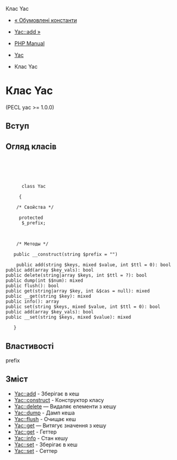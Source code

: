 Клас Yac

-   [« Обумовлені константи](yac.constants.md)
    
-   [Yac::add »](yac.add.md)
    
-   [PHP Manual](index.md)
    
-   [Yac](book.yac.md)
    
-   Клас Yac
    

# Клас Yac

(PECL yac >= 1.0.0)

## Вступ

## Огляд класів

```classsynopsis



    
     
      class Yac
     
     {

    /* Свойства */
    
     protected
      $_prefix;



    /* Методы */
    
   public __construct(string $prefix = "")

    public add(string $keys, mixed $value, int $ttl = 0): bool
public add(array $key_vals): bool
public delete(string|array $keys, int $ttl = ?): bool
public dump(int $$num): mixed
public flush(): bool
public get(string|array $key, int &$cas = null): mixed
public __get(string $key): mixed
public info(): array
public set(string $keys, mixed $value, int $ttl = 0): bool
public add(array $key_vals): bool
public __set(string $keys, mixed $value): mixed

   }
```

## Властивості

prefix

## Зміст

-   [Yac::add](yac.add.md) - Зберігає в кеш
-   [Yac::construct](yac.construct.md) - Конструктор класу
-   [Yac::delete](yac.delete.md) — Видаляє елементи з кешу
-   [Yac::dump](yac.dump.md) - Дамп кеша
-   [Yac::flush](yac.flush.md) - Очищає кеш
-   [Yac::get](yac.get.md) — Витягує значення з кешу
-   [Yac::get](yac.getter.md) - Геттер
-   [Yac::info](yac.info.md) - Стан кешу
-   [Yac::set](yac.set.md) - Зберігає в кеш
-   [Yac::set](yac.setter.md) - Сеттер